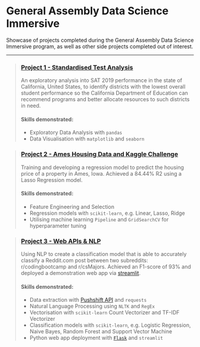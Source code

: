 # General Assembly Data Science Immersive

Showcase of projects completed during the General Assembly Data Science Immersive program, as well as other side projects completed out of interest.

---

> ### [Project 1 - Standardised Test Analysis](https://github.com/eeshawn11/DSI33-Shawn/tree/main/Project1)
>
> An exploratory analysis into SAT 2019 performance in the state of California, United States, to identify districts with the lowest overall student performance so the California Department of Education can recommend programs and better allocate resources to such districts in need.
>
> #### Skills demonstrated:
>
> - Exploratory Data Analysis with `pandas`
> - Data Visualisation with `matplotlib` and `seaborn`


> ### [Project 2 - Ames Housing Data and Kaggle Challenge](https://github.com/eeshawn11/DSI33-Shawn/tree/main/Project2)
> Training and developing a regression model to predict the housing price of a property in Ames, Iowa. Achieved a 84.44% R2 using a Lasso Regression model.
>
> #### Skills demonstrated:
>
> - Feature Engineering and Selection
> - Regression models with `scikit-learn`, e.g. Linear, Lasso, Ridge
> - Utilising machine learning `Pipeline` and `GridSearchCV` for hyperparameter tuning


> ### [Project 3 - Web APIs & NLP](https://github.com/eeshawn11/DSI33-Shawn/tree/main/Project3)
> Using NLP to create a classification model that is able to accurately classify a Reddit.com post between two subreddits: r/codingbootcamp and r/csMajors. Achieved an F1-score of 93% and deployed a demonstration web app via [streamlit](https://eeshawn11-dsi33-shawn-project3streamlitstreamlit-app-1yjknv.streamlit.app/#subreddit-classification-model).
>
> #### Skills demonstrated:
>
> - Data extraction with [Pushshift API](https://github.com/pushshift/api) and `requests`
> - Natural Language Processing using `NLTK` and `RegEx`
> - Vectorisation with `scikit-learn` Count Vectorizer and TF-IDF Vectorizer
> - Classification models with `scikit-learn`, e.g. Logistic Regression, Naive Bayes, Random Forest and Support Vector Machine
> - Python web app deployment with [`Flask`](https://github.com/eeshawn11/DSI33-Shawn/blob/main/Project3/app/app.py) and `streamlit`